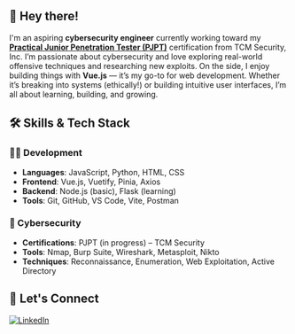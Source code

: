 ## 👋 Hey there!
I'm an aspiring **cybersecurity engineer** currently working toward my **[Practical Junior Penetration Tester (PJPT)](https://tcm-sec.com)** certification from TCM Security, Inc. I’m passionate about cybersecurity and love exploring real-world offensive techniques and researching new exploits. On the side, I enjoy building things with **Vue.js** — it’s my go-to for web development. Whether it’s breaking into systems (ethically!) or building intuitive user interfaces, I’m all about learning, building, and growing.

## 🛠️ Skills & Tech Stack
### 🧑‍💻 Development
- **Languages**: JavaScript, Python, HTML, CSS
- **Frontend**: Vue.js, Vuetify, Pinia, Axios
- **Backend**: Node.js (basic), Flask (learning)
- **Tools**: Git, GitHub, VS Code, Vite, Postman

### 🔐 Cybersecurity
- **Certifications**: PJPT (in progress) – TCM Security
- **Tools**: Nmap, Burp Suite, Wireshark, Metasploit, Nikto
- **Techniques**: Reconnaissance, Enumeration, Web Exploitation, Active Directory

## 🤝 Let's Connect
[![LinkedIn](https://img.shields.io/badge/LinkedIn-Connect-blue?logo=linkedin&style=flat&logoColor=white)](https://www.linkedin.com/in/vrsalcedo)
